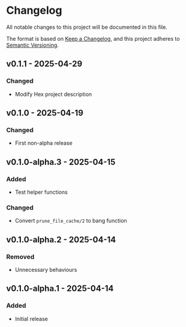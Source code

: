 # Changelog

All notable changes to this project will be documented in this file.

The format is based on [Keep a Changelog](https://keepachangelog.com/en/1.1.0/),
and this project adheres to [Semantic Versioning](https://semver.org/spec/v2.0.0.html).

## v0.1.1 - 2025-04-29

### Changed

- Modify Hex project description

## v0.1.0 - 2025-04-19

### Changed

- First non-alpha release

## v0.1.0-alpha.3 - 2025-04-15

### Added

- Test helper functions

### Changed

- Convert `prune_file_cache/2` to bang function

## v0.1.0-alpha.2 - 2025-04-14

### Removed

- Unnecessary behaviours

## v0.1.0-alpha.1 - 2025-04-14

### Added

- Initial release
